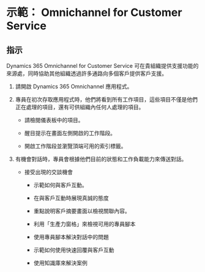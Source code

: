 ﻿---
demo:
    title: '示範： Omnichannel for Customer Service'
    module: '模組 3： 瞭解 Dynamics 365 Customer Service 的基礎知識'
---

# 示範： Omnichannel for Customer Service

## 指示

Dynamics 365 Omnichannel for Customer Service 可在貴組織提供支援功能的來源處，同時協助其他組織透過許多通路向多個客戶提供客戶支援。 

1. 請開啟 Dynamics 365 Omnichannel 應用程式。 

 

2. 專員在初次存取應用程式時，他們將看到所有工作項目，這些項目不僅是他們正在處理的項目，還有可供組織內任何人處理的項目。 

	- 請檢閱儀表板中的項目。 

	- 醒目提示在畫面左側開啟的工作階段。 

	- 開啟工作階段並瀏覽頂端可用的索引標籤。 

 

3. 有機會對話時，專員會根據他們目前的狀態和工作負載能力來傳送對話。  

	- 接受出現的交談機會 

		- 示範如何與客戶互動。 

		- 在與客戶互動時展現真誠的態度

		- 重點說明客戶摘要畫面以檢視關聯內容。 

		- 利用「生產力窗格」來檢視可用的專員腳本

		- 使用專員腳本解決對話中的問題

		- 示範如何使用快速回覆與客戶互動

		- 使用知識庫來解決案例

